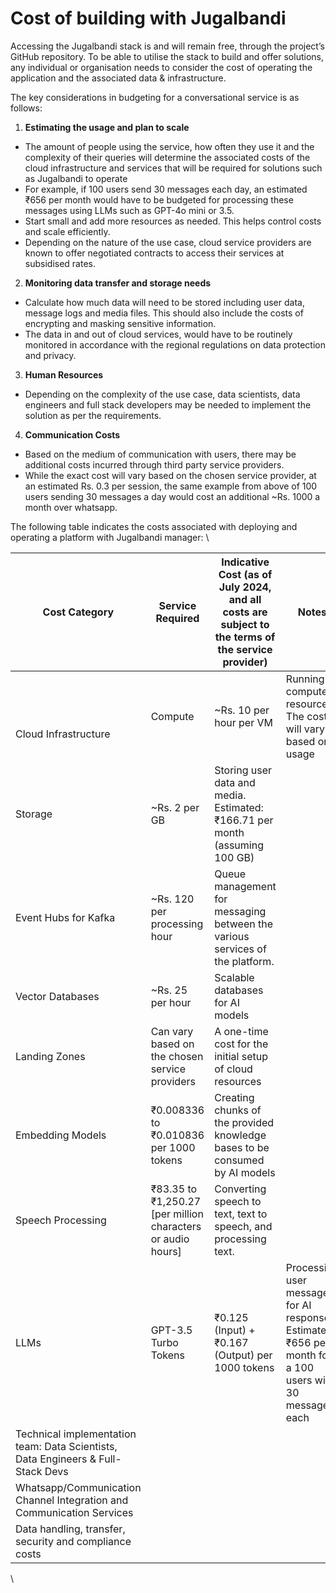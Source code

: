 # Cost of building with Jugalbandi

Accessing the Jugalbandi stack is and will remain free, through the project’s GitHub repository. To be able to utilise the stack to build and offer solutions, any individual or organisation needs to consider the cost of operating the application and the associated data & infrastructure.

The key considerations in budgeting for a conversational service is as follows:&#x20;

1. **Estimating the usage and plan to scale**&#x20;

* The amount of people using the service, how often they use it and the complexity of their queries will determine the associated costs of the cloud infrastructure and services that will be required for solutions such as Jugalbandi to operate
* For example, if 100 users send 30 messages each day, an estimated ₹656 per month would have to be budgeted for processing these messages using LLMs such as GPT-4o mini or 3.5.&#x20;
* Start small and add more resources as needed. This helps control costs and scale efficiently.
* Depending on the nature of the use case, cloud service providers are known to offer negotiated contracts to access their services at subsidised rates.&#x20;

2. **Monitoring data transfer and storage needs**

* Calculate how much data will need to be stored including user data, message logs and media files. This should also include the costs of encrypting and masking sensitive information.&#x20;
* The data in and out of cloud services, would have to be routinely monitored in accordance with the regional regulations on data protection and privacy.&#x20;

3. **Human Resources**

* Depending on the complexity of the use case, data scientists, data engineers and full stack developers may be needed to implement the solution as per the requirements.&#x20;

4. **Communication Costs**

* Based on the medium of communication with users, there may be additional costs incurred through third party service providers.&#x20;
* While the exact cost will vary based on the chosen service provider, at an estimated Rs. 0.3 per session, the same example from above of 100 users sending 30 messages a day would cost an additional \~Rs. 1000 a month over whatsapp.&#x20;

The following table indicates the costs associated with deploying and operating a platform with Jugalbandi manager: \


<table data-full-width="true"><thead><tr><th>Cost Category</th><th>Service Required</th><th>Indicative Cost (as of July 2024, and all costs are subject to the terms of the service provider)</th><th>Notes </th></tr></thead><tbody><tr><td><p><br><br></p><p>Cloud Infrastructure</p></td><td>Compute</td><td>~Rs. 10 per hour per VM</td><td>Running compute resources. The cost will vary based on usage</td></tr><tr><td>Storage</td><td>~Rs. 2 per GB</td><td>Storing user data and media. Estimated: ₹166.71 per month (assuming 100 GB)</td><td></td></tr><tr><td>Event Hubs for Kafka</td><td>~Rs. 120  per processing hour</td><td>Queue management for messaging between the various services of the platform.</td><td></td></tr><tr><td>Vector Databases</td><td>~Rs. 25 per hour</td><td>Scalable databases for AI models</td><td></td></tr><tr><td>Landing Zones</td><td>Can vary based on the chosen service providers</td><td>A one-time cost for the initial setup of cloud resources</td><td></td></tr><tr><td>Embedding Models</td><td>₹0.008336 to ₹0.010836 per 1000 tokens</td><td>Creating chunks of the provided knowledge bases to be consumed by AI models</td><td></td></tr><tr><td>Speech Processing</td><td>₹83.35 to ₹1,250.27 [per million characters or audio hours]</td><td>Converting speech to text, text to speech, and processing text.</td><td></td></tr><tr><td>LLMs</td><td>GPT-3.5 Turbo Tokens</td><td>₹0.125 (Input) + ₹0.167 (Output) per 1000 tokens</td><td>Processing user messages for AI responses. Estimated: ₹656 per month for a 100 users with 30 messages each</td></tr><tr><td>Technical implementation team: Data Scientists, Data Engineers &#x26; Full-Stack Devs</td><td></td><td></td><td></td></tr><tr><td>Whatsapp/Communication Channel Integration and Communication Services</td><td></td><td></td><td></td></tr><tr><td>Data handling, transfer, security and compliance costs</td><td></td><td></td><td></td></tr></tbody></table>

\
